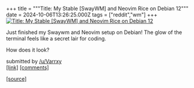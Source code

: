 +++
title = """Title: My Stable [SwayWM] and Neovim Rice on Debian 12"""
date = 2024-10-06T13:26:25.000Z
tags = ["reddit","wm"]
+++
[![Title: My Stable [SwayWM] and Neovim Rice on Debian 12](https://a.thumbs.redditmedia.com/IbYSvTJQKDBE3RJ2CV9YyycatnHLTWau86RFMYGQyL8.jpg "Title: My Stable [SwayWM] and Neovim Rice on Debian 12")](https://www.reddit.com/r/unixporn/comments/1fxggdw/title_my_stable_swaywm_and_neovim_rice_on_debian/)

Just finished my Swaywm and Neovim setup on Debian! The glow of the terminal feels like a secret lair for coding.

How does it look?

submitted by [/u/Varrxy](https://www.reddit.com/user/Varrxy)  
[\[link\]](https://www.reddit.com/gallery/1fxggdw) [\[comments\]](https://www.reddit.com/r/unixporn/comments/1fxggdw/title_my_stable_swaywm_and_neovim_rice_on_debian/)

[[source]](https://www.reddit.com/r/unixporn/comments/1fxggdw/title_my_stable_swaywm_and_neovim_rice_on_debian/)
